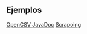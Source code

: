 ## Ejemplos

[OpenCSV ](https://www.baeldung.com/opencsv)
[JavaDoc](https://github.com/rusben/jtbomberman)
[Scrapoing](https://github.com/rusben/selenium-java-scraping)
